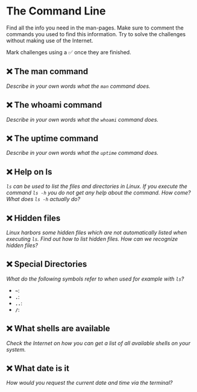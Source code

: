 # The Command Line

Find all the info you need in the man-pages. Make sure to comment the commands you used to find this information. Try to solve the challenges without making use of the Internet.

Mark challenges using a ✅ once they are finished.

## ❌ The man command

*Describe in your own words what the `man` command does.*

## ❌ The whoami command

*Describe in your own words what the `whoami` command does.*

## ❌ The uptime command

*Describe in your own words what the `uptime` command does.*

## ❌ Help on ls

*`ls` can be used to list the files and directories in Linux. If you execute the command `ls -h` you do not get any help about the command. How come? What does `ls -h` actually do?*

## ❌ Hidden files

*Linux harbors some hidden files which are not automatically listed when executing `ls`. Find out how to list hidden files. How can we recognize hidden files?*

## ❌ Special Directories

*What do the following symbols refer to when used for example with `ls`?*

* **`~`**:
* **`.`**:
* **`..`**:
* **`/`**:

## ❌ What shells are available

*Check the Internet on how you can get a list of all available shells on your system.*

## ❌ What date is it

*How would you request the current date and time via the terminal?*
